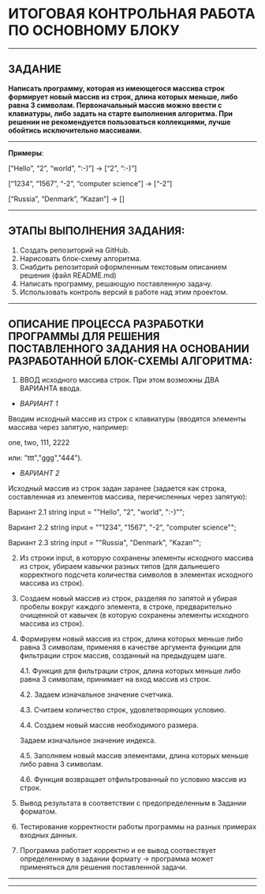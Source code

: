 # ИТОГОВАЯ КОНТРОЛЬНАЯ РАБОТА ПО ОСНОВНОМУ БЛОКУ
---

## ЗАДАНИЕ

**Написать программу, которая из имеющегося массива строк формирует новый массив из строк, длина которых меньше, либо равна 3 символам. 
Первоначальный массив можно ввести с клавиатуры, либо задать на старте выполнения алгоритма. 
При решении не рекомендуется пользоваться коллекциями, лучше обойтись исключительно массивами.**

---

**Примеры**:

[“Hello”, “2”, “world”, “:-)”] → [“2”, “:-)”]

[“1234”, “1567”, “-2”, “computer science”] → [“-2”]

[“Russia”, “Denmark”, “Kazan”] → []

---

## ЭТАПЫ ВЫПОЛНЕНИЯ ЗАДАНИЯ:

1. Создать репозиторий на GitHub.
2. Нарисовать блок-схему алгоритма.
3. Снабдить репозиторий оформленным текстовым описанием решения (файл README.md)
4. Написать программу, решающую поставленную задачу.
5. Использовать контроль версий в работе над этим проектом.

---

## ОПИСАНИЕ ПРОЦЕССА РАЗРАБОТКИ ПРОГРАММЫ ДЛЯ РЕШЕНИЯ ПОСТАВЛЕННОГО ЗАДАНИЯ НА ОСНОВАНИИ РАЗРАБОТАННОЙ БЛОК-СХЕМЫ АЛГОРИТМА:

1. ВВОД исходного массива строк.
При этом возможны ДВА ВАРИАНТА ввода.



* *ВАРИАНТ 1*

Вводим исходный массив из строк с клавиатуры (вводятся элементы массива через запятую, например:

one, two, 111, 2222

или: "ttt","ggg","444").


* *ВАРИАНТ 2*

Исходный массив из строк задан заранее (задается как строка, составленная из элементов массива, перечисленных через запятую):

Вариант 2.1
string input = "\"Hello\", \"2\", \"world\", \":-)\"";

Вариант 2.2
string input = "\"1234\", \"1567\", \"-2\", \"computer science\"";

Вариант 2.3
string input = "\"Russia\", \"Denmark\", \"Kazan\"";


2. Из строки input, в которую сохранены элементы исходного массива из строк, убираем кавычки разных типов (для дальнешего корректного подсчета количества символов в элементах исходного массива из строк).

3. Создаем новый массив из строк, разделяя по запятой и убирая пробелы вокруг каждого элемента, в строке, предварительно очищенной от кавычек (в которую сохранены элементы исходного массива из строк).

4. Формируем новый массив из строк, длина которых меньше либо равна 3 символам, применяя в качестве аргумента функции для фильтрации строк массив, созданный на предыдущем шаге.

   4.1. Функция для фильтрации строк, длина которых меньше либо равна 3 символам, принимает на вход массив из строк.

   4.2. Задаем изначальное значение счетчика.

   4.3. Считаем количество строк, удовлетворяющих условию.

   4.4. Создаем новый массив необходимого размера.

   Задаем изначальное значение индекса.

   4.5. Заполняем новый массив элементами, длина которых меньше либо равна 3 символам.
   
   4.6. Функция возвращает отфильтрованный по условию массив из строк.

5. Вывод результата в соответствии с предопределенным в Задании форматом.

6. Тестирование корректности работы программы на разных примерах входных данных.

7. Программа работает корректно и ее вывод соотвествует определенному в задании формату -> программа может применяться для решения поставленной задачи.

---
---